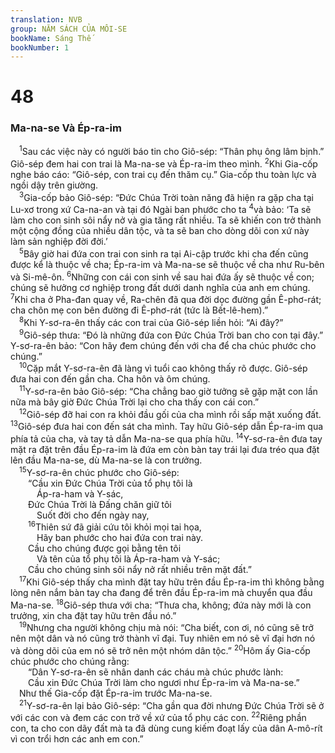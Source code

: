 ```yaml
---
translation: NVB
group: NĂM SÁCH CỦA MÔI-SE
bookName: Sáng Thế 
bookNumber: 1
---
```


<div class="title"><h1>48</h1><h3>Ma-na-se Và Ép-ra-im </h3></div>
<span class="verse sa_48_1"> <sup>1</sup>Sau các việc này có người báo tin cho Giô-sép: “Thân phụ ông lâm bịnh.” Giô-sép đem hai con trai là Ma-na-se và Ép-ra-im theo mình. </span>
<span class="verse sa_48_2"><sup>2</sup>Khi Gia-cốp nghe báo cáo: “Giô-sép, con trai cụ đến thăm cụ.” Gia-cốp thu toàn lực và ngồi dậy trên giường. <br/></span>
<span class="verse sa_48_3"> <sup>3</sup>Gia-cốp bảo Giô-sép: “Đức Chúa Trời toàn năng đã hiện ra gặp cha tại Lu-xơ trong xứ Ca-na-an và tại đó Ngài ban phước cho ta </span>
<span class="verse sa_48_4"><sup>4</sup>và bảo: ‘Ta sẽ làm cho con sinh sôi nẩy nở và gia tăng rất nhiều. Ta sẽ khiến con trở thành một cộng đồng của nhiều dân tộc, và ta sẽ ban cho dòng dõi con xứ này làm sản nghiệp đời đời.’ <br/></span>
<span class="verse sa_48_5"> <sup>5</sup>Bây giờ hai đứa con trai con sinh ra tại Ai-cập trước khi cha đến cũng được kể là thuộc về cha; Ép-ra-im và Ma-na-se sẽ thuộc về cha như Ru-bên và Si-mê-ôn. </span>
<span class="verse sa_48_6"><sup>6</sup>Những con cái con sinh về sau hai đứa ấy sẽ thuộc về con; chúng sẽ hưởng cơ nghiệp trong đất dưới danh nghĩa của anh em chúng. </span>
<span class="verse sa_48_7"><sup>7</sup>Khi cha ở Pha-đan quay về, Ra-chên đã qua đời dọc đường gần Ê-phơ-rát; cha chôn mẹ con bên đường đi Ê-phơ-rát (tức là Bết-lê-hem).” <br/></span>
<span class="verse sa_48_8"> <sup>8</sup>Khi Y-sơ-ra-ên thấy các con trai của Giô-sép liền hỏi: “Ai đây?” <br/></span>
<span class="verse sa_48_9"> <sup>9</sup>Giô-sép thưa: “Đó là những đứa con Đức Chúa Trời ban cho con tại đây.” Y-sơ-ra-ên bảo: “Con hãy đem chúng đến với cha để cha chúc phước cho chúng.” <br/></span>
<span class="verse sa_48_10"> <sup>10</sup>Cặp mắt Y-sơ-ra-ên đã làng vì tuổi cao không thấy rõ được. Giô-sép đưa hai con đến gần cha. Cha hôn và ôm chúng. <br/></span>
<span class="verse sa_48_11"> <sup>11</sup>Y-sơ-ra-ên bảo Giô-sép: “Cha chẳng bao giờ tưởng sẽ gặp mặt con lần nữa mà bây giờ Đức Chúa Trời lại cho cha thấy con cái con.” <br/></span>
<span class="verse sa_48_12"> <sup>12</sup>Giô-sép đỡ hai con ra khỏi đầu gối của cha mình rồi sấp mặt xuống đất. </span>
<span class="verse sa_48_13"><sup>13</sup>Giô-sép đưa hai con đến sát cha mình. Tay hữu Giô-sép dẫn Ép-ra-im qua phía tả của cha, và tay tả dẫn Ma-na-se qua phía hữu. </span>
<span class="verse sa_48_14"><sup>14</sup>Y-sơ-ra-ên đưa tay mặt ra đặt trên đầu Ép-ra-im là đứa em còn bàn tay trái lại đưa tréo qua đặt lên đầu Ma-na-se, dù Ma-na-se là con trưởng. <br/></span>
<span class="verse sa_48_15"> <sup>15</sup>Y-sơ-ra-ên chúc phước cho Giô-sép: <br/>  “Cầu xin Đức Chúa Trời của tổ phụ tôi là <br/>   Áp-ra-ham và Y-sác, <br/>  Đức Chúa Trời là Đấng chăn giữ tôi <br/>   Suốt đời cho đến ngày nay, <br/></span>
<span class="verse sa_48_16">  <sup>16</sup>Thiên sứ đã giải cứu tôi khỏi mọi tai họa, <br/>   Hãy ban phước cho hai đứa con trai này. <br/>  Cầu cho chúng được gọi bằng tên tôi <br/>   Và tên của tổ phụ tôi là Áp-ra-ham và Y-sác; <br/>  Cầu cho chúng sinh sôi nẩy nở rất nhiều trên mặt đất.” <br/></span>
<span class="verse sa_48_17"> <sup>17</sup>Khi Giô-sép thấy cha mình đặt tay hữu trên đầu Ép-ra-im thì không bằng lòng nên nắm bàn tay cha đang để trên đầu Ép-ra-im mà chuyển qua đầu Ma-na-se. </span>
<span class="verse sa_48_18"><sup>18</sup>Giô-sép thưa với cha: “Thưa cha, không; đứa này mới là con trưởng, xin cha đặt tay hữu trên đầu nó.” <br/></span>
<span class="verse sa_48_19"> <sup>19</sup>Nhưng cha người không chịu mà nói: “Cha biết, con ơi, nó cũng sẽ trở nên một dân và nó cũng trở thành vĩ đại. Tuy nhiên em nó sẽ vĩ đại hơn nó và dòng dõi của em nó sẽ trở nên một nhóm dân tộc.” </span>
<span class="verse sa_48_20"><sup>20</sup>Hôm ấy Gia-cốp chúc phước cho chúng rằng: <br/>  “Dân Y-sơ-ra-ên sẽ nhân danh các cháu mà chúc phước lành: <br/>  Cầu xin Đức Chúa Trời làm cho ngươi như Ép-ra-im và Ma-na-se.” <br/> Như thế Gia-cốp đặt Ép-ra-im trước Ma-na-se. <br/></span>
<span class="verse sa_48_21"> <sup>21</sup>Y-sơ-ra-ên lại bảo Giô-sép: “Cha gần qua đời nhưng Đức Chúa Trời sẽ ở với các con và đem các con trở về xứ của tổ phụ các con. </span>
<span class="verse sa_48_22"><sup>22</sup>Riêng phần con, ta cho con dãy đất mà ta đã dùng cung kiếm đoạt lấy của dân A-mô-rít vì con trổi hơn các anh em con.” <br/></span>
